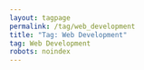 ```yaml
---
layout: tagpage
permalink: /tag/web_development
title: "Tag: Web Development"
tag: Web Development
robots: noindex
---
```

